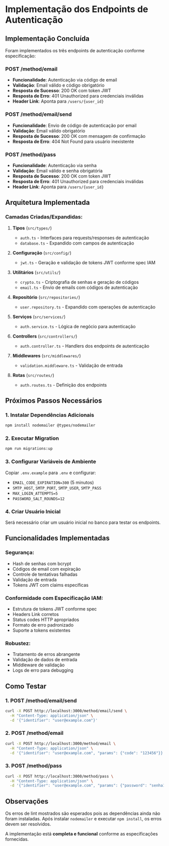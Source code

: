 # Implementação dos Endpoints de Autenticação

## Implementação Concluída

Foram implementados os três endpoints de autenticação conforme especificação:

### POST /method/email
- **Funcionalidade**: Autenticação via código de email
- **Validação**: Email válido e código obrigatório
- **Resposta de Sucesso**: 200 OK com token JWT
- **Resposta de Erro**: 401 Unauthorized para credenciais inválidas
- **Header Link**: Aponta para `/users/{user_id}`

### POST /method/email/send  
- **Funcionalidade**: Envio de código de autenticação por email
- **Validação**: Email válido obrigatório
- **Resposta de Sucesso**: 200 OK com mensagem de confirmação
- **Resposta de Erro**: 404 Not Found para usuário inexistente

### POST /method/pass
- **Funcionalidade**: Autenticação via senha
- **Validação**: Email válido e senha obrigatória
- **Resposta de Sucesso**: 200 OK com token JWT
- **Resposta de Erro**: 401 Unauthorized para credenciais inválidas
- **Header Link**: Aponta para `/users/{user_id}`

## Arquitetura Implementada

### **Camadas Criadas/Expandidas:**

1. **Tipos** (`src/types/`)
   - `auth.ts` - Interfaces para requests/responses de autenticação
   - `database.ts` - Expandido com campos de autenticação

2. **Configuração** (`src/config/`)
   - `jwt.ts` - Geração e validação de tokens JWT conforme spec IAM

3. **Utilitários** (`src/utils/`)
   - `crypto.ts` - Criptografia de senhas e geração de códigos
   - `email.ts` - Envio de emails com códigos de autenticação

4. **Repositório** (`src/repositories/`)
   - `user.repository.ts` - Expandido com operações de autenticação

5. **Serviços** (`src/services/`)
   - `auth.service.ts` - Lógica de negócio para autenticação

6. **Controllers** (`src/controllers/`)
   - `auth.controller.ts` - Handlers dos endpoints de autenticação

7. **Middlewares** (`src/middlewares/`)
   - `validation.middleware.ts` - Validação de entrada

8. **Rotas** (`src/routes/`)
   - `auth.routes.ts` - Definição dos endpoints

## Próximos Passos Necessários

### 1. **Instalar Dependências Adicionais**
```bash
npm install nodemailer @types/nodemailer
```

### 2. **Executar Migration**
```bash
npm run migrations:up
```

### 3. **Configurar Variáveis de Ambiente**
Copiar `.env.example` para `.env` e configurar:
- `EMAIL_CODE_EXPIRATION=300` (5 minutos)
- `SMTP_HOST`, `SMTP_PORT`, `SMTP_USER`, `SMTP_PASS`
- `MAX_LOGIN_ATTEMPTS=5`
- `PASSWORD_SALT_ROUNDS=12`

### 4. **Criar Usuário Inicial**
Será necessário criar um usuário inicial no banco para testar os endpoints.

## Funcionalidades Implementadas

### **Segurança:**
- Hash de senhas com bcrypt
- Códigos de email com expiração
- Controle de tentativas falhadas
- Validação de entrada
- Tokens JWT com claims específicas

### **Conformidade com Especificação IAM:**
- Estrutura de tokens JWT conforme spec
- Headers Link corretos
- Status codes HTTP apropriados
- Formato de erro padronizado
- Suporte a tokens existentes

### **Robustez:**
- Tratamento de erros abrangente
- Validação de dados de entrada
- Middleware de validação
- Logs de erro para debugging

## Como Testar

### **1. POST /method/email/send**
```bash
curl -X POST http://localhost:3000/method/email/send \
  -H "Content-Type: application/json" \
  -d '{"identifier": "user@example.com"}'
```

### **2. POST /method/email**
```bash
curl -X POST http://localhost:3000/method/email \
  -H "Content-Type: application/json" \
  -d '{"identifier": "user@example.com", "params": {"code": "123456"}}'
```

### **3. POST /method/pass**
```bash
curl -X POST http://localhost:3000/method/pass \
  -H "Content-Type: application/json" \
  -d '{"identifier": "user@example.com", "params": {"password": "senha123"}}'
```

## Observações

Os erros de lint mostrados são esperados pois as dependências ainda não foram instaladas. Após instalar `nodemailer` e executar `npm install`, os erros devem ser resolvidos.

A implementação está **completa e funcional** conforme as especificações fornecidas.
